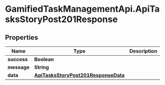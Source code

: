 # GamifiedTaskManagementApi.ApiTasksStoryPost201Response

## Properties

Name | Type | Description | Notes
------------ | ------------- | ------------- | -------------
**success** | **Boolean** |  | [optional] 
**message** | **String** |  | [optional] 
**data** | [**ApiTasksStoryPost201ResponseData**](ApiTasksStoryPost201ResponseData.md) |  | [optional] 


